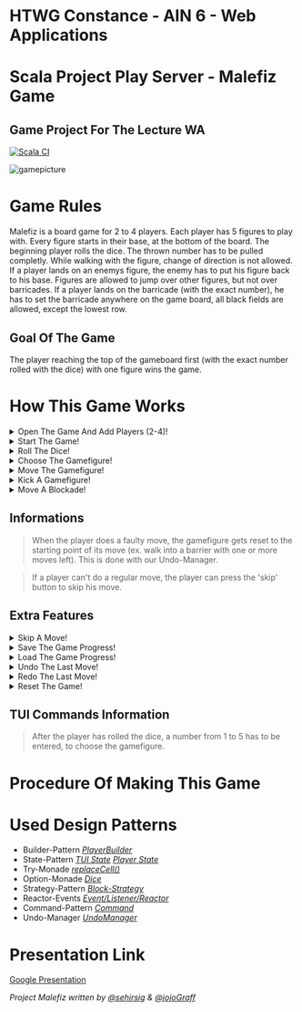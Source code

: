 # HTWG Constance - AIN 6 - Web Applications
# Scala Project Play Server - Malefiz Game
## Game Project For The Lecture WA

[![Scala CI](https://github.com/sehirsig/malefiz-WA-Play/actions/workflows/scala.yml/badge.svg?branch=master&kill_cache=1)](https://github.com/sehirsig/malefiz-WA-Play/actions/workflows/scala.yml)

![gamepicture](https://user-images.githubusercontent.com/81407658/114448533-f96ce480-9bd3-11eb-93a7-74dc0941f6c1.jpg)


# Game Rules
Malefiz is a board game for 2 to 4 players. Each player has 5 figures to play with. Every figure starts in their base, at the bottom of the board. The beginning player rolls the dice. The thrown number has to be pulled completly. While walking with the figure, change of direction is not allowed. If a player lands on an enemys figure, the enemy has to put his figure back to his base. Figures are allowed to jump over other figures, but not over barricades. If a player lands on the barricade (with the exact number), he has to set the barricade anywhere on the game board, all black fields are allowed, except the lowest row.

## Goal Of The Game
The player reaching the top of the gameboard first (with the exact number rolled with the dice) with one figure wins the game.

# How This Game Works

<details><summary>Open The Game And Add Players (2-4)!</summary>
<p>
    <img src="https://media.giphy.com/media/KmHC7K3nc9odODI7b0/giphy.gif" alt>
</p>
</details>
<details><summary>Start The Game!</summary>
<p>
    <img src="https://media.giphy.com/media/F46Pb3YBG130zKn3dj/giphy.gif" alt>
</p>
</details>
<details><summary>Roll The Dice!</summary>
<p>
    <img src="https://media.giphy.com/media/0v5SGvqnmAoQUe5NqG/giphy.gif" alt>
</p>
</details>
<details><summary>Choose The Gamefigure!</summary>
<p>
    <img src="https://media.giphy.com/media/jfQvxoAVKkUMKREL1j/giphy.gif" alt>
</p>
</details>
<details><summary>Move The Gamefigure!</summary>
<p>
    <img src="https://media.giphy.com/media/qQnZz74IFNAYqFzAkJ/giphy.gif" alt>
</p>
</details><details><summary>Kick A Gamefigure!</summary>
<p>
    <img src="https://media.giphy.com/media/QlGzFkpEK1fVqC1NOo/giphy.gif" alt>
</p>
</details><details><summary>Move A Blockade!</summary>
<p>
    <img src="https://media.giphy.com/media/i7HLTDgBWVDfqBTT8k/giphy.gif" alt>
</p>
</details>

## Informations
> When the player does a faulty move, the gamefigure gets reset to the starting point of its move (ex. walk into a barrier with one or more moves left). This is done with our Undo-Manager.

> If a player can't do a regular move, the player can press the 'skip' button to skip his move.

## Extra Features
<details><summary>Skip A Move!</summary>
<p>
    <img src="https://media.giphy.com/media/tZ8ydBQD5o76EbmosY/giphy.gif" alt>
</p>
 The player is allowed to skip his current move. It will be the next players turn.
 <p>
 TUI Command -> 'skip'
 </p>
</details>
<details><summary>Save The Game Progress!</summary>
<p>
    <img src="https://media.giphy.com/media/pgCaejbdDMn6PmDER2/giphy.gif" alt>
</p>
 The player is allowed to save the game, when he finished his current move and before the next player throws the dice. 
 <p>
 TUI Command -> 'save'
 </p>
</details>
<details><summary>Load The Game Progress!</summary>
<p>
    <img src="https://media.giphy.com/media/c5Df8CZsTUB4ToWnBu/giphy.gif" alt>
</p>
The player is allowed to load the savegame, before the game starts. You need to add enough players before loading!
<p>
TUI Command -> 'load'
</p>
</details>
<details><summary>Undo The Last Move!</summary>
<p>
    <img src="https://media.giphy.com/media/sxnVgmTyBsZ0PzvkiC/giphy.gif" alt>
</p>
The player is allowed to undo his last movement! (And also for information: The whole move gets undo'd if the player moves into a not allowed direction)
<p>
TUI Command -> 'undo'
</p>
</details>
<details><summary>Redo The Last Move!</summary>
<p>
    <img src="https://media.giphy.com/media/sFvqvJ8FJONqNOMgeV/giphy.gif" alt>
</p>
The player is allowed to load the savegame, before the game starts. You need to add enough players before loading!
<p>
TUI Command -> 'redo'
</p>
</details>
<details><summary>Reset The Game!</summary>
<p>
    <img src="https://media.giphy.com/media/7GUrWb1vFC4ztyK0t8/giphy.gif" alt>
</p>
The player is allowed to reset the game at any given time via GUI! This resets the whole game and deletes all players.
<p>
</p>
</details>

## TUI Commands Information
> After the player has rolled the dice, a number from 1 to 5 has to be entered, to choose the gamefigure.

# Procedure Of Making This Game




# Used Design Patterns
* Builder-Pattern *[PlayerBuilder](https://github.com/franzgajewski/malefiz/blob/master/src/main/scala/de/htwg/se/malefiz/model/playerComponent/PlayerBuilder.scala)*
* State-Pattern [*TUI State*](https://github.com/franzgajewski/malefiz/blob/master/src/main/scala/de/htwg/se/malefiz/aview/TUIState.scala)  [*Player State*](https://github.com/franzgajewski/malefiz/blob/master/src/main/scala/de/htwg/se/malefiz/controller/controllerComponent/PlayerState.scala)
* Try-Monade [*replaceCell()*](https://github.com/franzgajewski/malefiz/blob/master/src/main/scala/de/htwg/se/malefiz/model/gameboardComponent/gameboardBaseImpl/Gameboard.scala#L132)
* Option-Monade [*Dice*](https://github.com/franzgajewski/malefiz/blob/master/src/main/scala/de/htwg/se/malefiz/model/gameboardComponent/gameboardBaseImpl/Dice.scala)
* Strategy-Pattern [*Block-Strategy*](https://github.com/franzgajewski/malefiz/blob/master/src/main/scala/de/htwg/se/malefiz/util/BlockStrategy.scala)
* Reactor-Events [*Event/Listener/Reactor*](https://github.com/franzgajewski/malefiz/blob/master/src/main/scala/de/htwg/se/malefiz/controller/controllerComponent/ControllerInterface.scala#L129)
* Command-Pattern [*Command*](https://github.com/franzgajewski/malefiz/blob/master/src/main/scala/de/htwg/se/malefiz/util/Command.scala)
* Undo-Manager [*UndoManager*](https://github.com/franzgajewski/malefiz/blob/master/src/main/scala/de/htwg/se/malefiz/util/UndoManager.scala)


# Presentation Link
[Google Presentation](https://docs.google.com/)

*Project Malefiz written by [@sehirsig](https://github.com/sehirsig/) & [@jojoGraff](https://github.com/jojoGraff/)*
